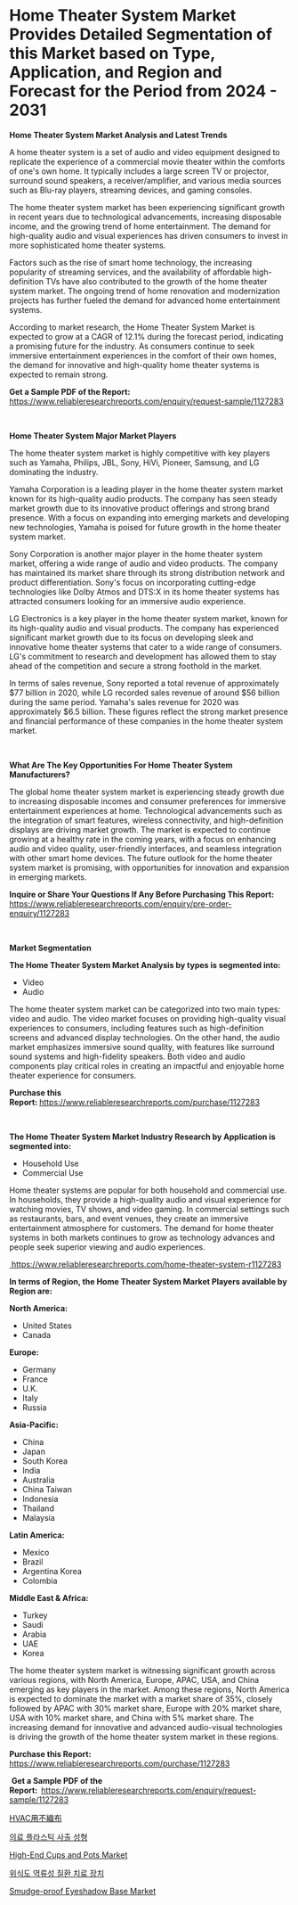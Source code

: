 <p><h1>Home Theater System Market Provides Detailed Segmentation of this Market based on Type, Application, and Region and Forecast for the Period from 2024 - 2031</h1></p><p><strong>Home Theater System Market Analysis and Latest Trends</strong></p>
<p><p>A home theater system is a set of audio and video equipment designed to replicate the experience of a commercial movie theater within the comforts of one's own home. It typically includes a large screen TV or projector, surround sound speakers, a receiver/amplifier, and various media sources such as Blu-ray players, streaming devices, and gaming consoles.</p><p>The home theater system market has been experiencing significant growth in recent years due to technological advancements, increasing disposable income, and the growing trend of home entertainment. The demand for high-quality audio and visual experiences has driven consumers to invest in more sophisticated home theater systems.</p><p>Factors such as the rise of smart home technology, the increasing popularity of streaming services, and the availability of affordable high-definition TVs have also contributed to the growth of the home theater system market. The ongoing trend of home renovation and modernization projects has further fueled the demand for advanced home entertainment systems.</p><p>According to market research, the Home Theater System Market is expected to grow at a CAGR of 12.1% during the forecast period, indicating a promising future for the industry. As consumers continue to seek immersive entertainment experiences in the comfort of their own homes, the demand for innovative and high-quality home theater systems is expected to remain strong.</p></p>
<p><strong>Get a Sample PDF of the Report:&nbsp;</strong> <a href="https://www.reliableresearchreports.com/enquiry/request-sample/1127283">https://www.reliableresearchreports.com/enquiry/request-sample/1127283</a></p>
<p>&nbsp;</p>
<p><strong>Home Theater System Major Market Players</strong></p>
<p><p>The home theater system market is highly competitive with key players such as Yamaha, Philips, JBL, Sony, HiVi, Pioneer, Samsung, and LG dominating the industry. </p><p>Yamaha Corporation is a leading player in the home theater system market known for its high-quality audio products. The company has seen steady market growth due to its innovative product offerings and strong brand presence. With a focus on expanding into emerging markets and developing new technologies, Yamaha is poised for future growth in the home theater system market.</p><p>Sony Corporation is another major player in the home theater system market, offering a wide range of audio and video products. The company has maintained its market share through its strong distribution network and product differentiation. Sony's focus on incorporating cutting-edge technologies like Dolby Atmos and DTS:X in its home theater systems has attracted consumers looking for an immersive audio experience.</p><p>LG Electronics is a key player in the home theater system market, known for its high-quality audio and visual products. The company has experienced significant market growth due to its focus on developing sleek and innovative home theater systems that cater to a wide range of consumers. LG's commitment to research and development has allowed them to stay ahead of the competition and secure a strong foothold in the market.</p><p>In terms of sales revenue, Sony reported a total revenue of approximately $77 billion in 2020, while LG recorded sales revenue of around $56 billion during the same period. Yamaha's sales revenue for 2020 was approximately $6.5 billion. These figures reflect the strong market presence and financial performance of these companies in the home theater system market.</p></p>
<p>&nbsp;</p>
<p><strong>What Are The Key Opportunities For Home Theater System Manufacturers?</strong></p>
<p><p>The global home theater system market is experiencing steady growth due to increasing disposable incomes and consumer preferences for immersive entertainment experiences at home. Technological advancements such as the integration of smart features, wireless connectivity, and high-definition displays are driving market growth. The market is expected to continue growing at a healthy rate in the coming years, with a focus on enhancing audio and video quality, user-friendly interfaces, and seamless integration with other smart home devices. The future outlook for the home theater system market is promising, with opportunities for innovation and expansion in emerging markets.</p></p>
<p><strong>Inquire or Share Your Questions If Any Before Purchasing This Report:</strong> <a href="https://www.reliableresearchreports.com/enquiry/pre-order-enquiry/1127283">https://www.reliableresearchreports.com/enquiry/pre-order-enquiry/1127283</a></p>
<p>&nbsp;</p>
<p><strong>Market Segmentation</strong></p>
<p><strong>The Home Theater System Market Analysis by types is segmented into:</strong></p>
<p><ul><li>Video</li><li>Audio</li></ul></p>
<p><p>The home theater system market can be categorized into two main types: video and audio. The video market focuses on providing high-quality visual experiences to consumers, including features such as high-definition screens and advanced display technologies. On the other hand, the audio market emphasizes immersive sound quality, with features like surround sound systems and high-fidelity speakers. Both video and audio components play critical roles in creating an impactful and enjoyable home theater experience for consumers.</p></p>
<p><strong>Purchase this Report:&nbsp;</strong><a href="https://www.reliableresearchreports.com/purchase/1127283">https://www.reliableresearchreports.com/purchase/1127283</a></p>
<p>&nbsp;</p>
<p><strong>The Home Theater System Market Industry Research by Application is segmented into:</strong></p>
<p><ul><li>Household Use</li><li>Commercial Use</li></ul></p>
<p><p>Home theater systems are popular for both household and commercial use. In households, they provide a high-quality audio and visual experience for watching movies, TV shows, and video gaming. In commercial settings such as restaurants, bars, and event venues, they create an immersive entertainment atmosphere for customers. The demand for home theater systems in both markets continues to grow as technology advances and people seek superior viewing and audio experiences.</p></p>
<p><a href="https://www.reliableresearchreports.com/home-theater-system-r1127283">&nbsp;https://www.reliableresearchreports.com/home-theater-system-r1127283</a></p>
<p><strong>In terms of Region, the Home Theater System Market Players available by Region are:</strong></p>
<p>
    <p> <strong> North America: </strong>
        <ul>
            <li>United States</li>
            <li>Canada</li>
        </ul>
        </p> 
    <p> <strong> Europe: </strong>
        <ul>
            <li>Germany</li>
            <li>France</li>
            <li>U.K.</li>
            <li>Italy</li>
            <li>Russia</li>
        </ul>
        </p> 
    <p> <strong> Asia-Pacific: </strong>
        <ul>
            <li>China</li>
            <li>Japan</li>
            <li>South Korea</li>
            <li>India</li>
            <li>Australia</li>
            <li>China Taiwan</li>
            <li>Indonesia</li>
            <li>Thailand</li>
            <li>Malaysia</li>
        </ul>
        </p> 
    <p> <strong> Latin America: </strong>
        <ul>
            <li>Mexico</li>
            <li>Brazil</li>
            <li>Argentina Korea</li>
            <li>Colombia</li>
        </ul>
        </p> 
    <p> <strong> Middle East & Africa: </strong>
        <ul>
            <li>Turkey</li>
            <li>Saudi</li>
            <li>Arabia</li>
            <li>UAE</li>
            <li>Korea</li>
        </ul>
    </p>
    </p>
<p><p>The home theater system market is witnessing significant growth across various regions, with North America, Europe, APAC, USA, and China emerging as key players in the market. Among these regions, North America is expected to dominate the market with a market share of 35%, closely followed by APAC with 30% market share, Europe with 20% market share, USA with 10% market share, and China with 5% market share. The increasing demand for innovative and advanced audio-visual technologies is driving the growth of the home theater system market in these regions.</p></p>
<p><strong>Purchase this Report: </strong><a href="https://www.reliableresearchreports.com/purchase/1127283">https://www.reliableresearchreports.com/purchase/1127283</a></p>
<p>&nbsp;<strong>Get a Sample PDF of the Report:&nbsp;&nbsp;</strong><a href="https://www.reliableresearchreports.com/enquiry/request-sample/1127283">https://www.reliableresearchreports.com/enquiry/request-sample/1127283</a></p>
<p><strong></strong></p>
<p><p><a href="https://github.com/NikitaBruen/Market-Research-Report-List-1/blob/main/2351673147049.md">HVAC用不織布</a></p><p><a href="https://github.com/Wesleyeilly8796202/Market-Research-Report-List-1/blob/main/6096459156063.md">의료 플라스틱 사출 성형</a></p><p><a href="https://github.com/vregtldg37/Market-Research-Report-List-1/blob/main/high-end-cups-and-pots-market.md">High-End Cups and Pots Market</a></p><p><a href="https://github.com/asratman/Market-Research-Report-List-1/blob/main/5477155156064.md">위식도 역류성 질환 치료 장치</a></p><p><a href="https://github.com/labibmmn112/Market-Research-Report-List-1/blob/main/smudge-proof-eyeshadow-base-market.md">Smudge-proof Eyeshadow Base Market</a></p></p>